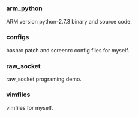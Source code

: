 ### arm_python
ARM version python-2.7.3 binary and source code.

### configs
bashrc patch and screenrc config files for myself.

### raw_socket
raw_socket programing demo.

### vimfiles
vimfiles for myself.

